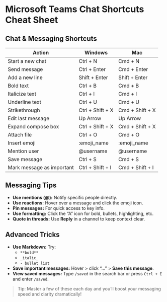 # Microsoft Teams Chat Shortcuts Cheat Sheet

## Chat & Messaging Shortcuts

| Action                        | Windows         | Mac             |
|-------------------------------|-----------------|-----------------|
| Start a new chat              | Ctrl + N        | Cmd + N         |
| Send message                  | Ctrl + Enter    | Cmd + Enter     |
| Add a new line                | Shift + Enter   | Shift + Enter   |
| Bold text                     | Ctrl + B        | Cmd + B         |
| Italicize text                | Ctrl + I        | Cmd + I         |
| Underline text                | Ctrl + U        | Cmd + U         |
| Strikethrough                 | Ctrl + Shift + X| Cmd + Shift + X |
| Edit last message             | Up Arrow        | Up Arrow        |
| Expand compose box            | Ctrl + Shift + X| Cmd + Shift + X |
| Attach file                   | Ctrl + O        | Cmd + O         |
| Insert emoji                  | :emoji_name     | :emoji_name     |
| Mention user                  | @username       | @username       |
| Save message                  | Ctrl + S        | Cmd + S         |
| Mark message as important     | Ctrl + Shift + I| Cmd + Shift + I |

## Messaging Tips

- **Use mentions (@):** Notify specific people directly.
- **Use reactions:** Hover over a message and click the emoji icon.
- **Pin messages:** For quick access to key info.
- **Use formatting:** Click the “A” icon for bold, bullets, highlighting, etc.
- **Quote in threads:** Use **Reply** in a channel to keep context clear.

## Advanced Tricks

- **Use Markdown:** Try:
  - `**bold**`
  - `_italic_`
  - `- bullet list`
- **Save important messages:** Hover > click “…” > **Save this message**.
- **View saved messages:** Type `/saved` in the search bar or press `Ctrl + E` and enter `/saved`.

> Tip: Master a few of these each day and you’ll boost your messaging speed and clarity dramatically!
